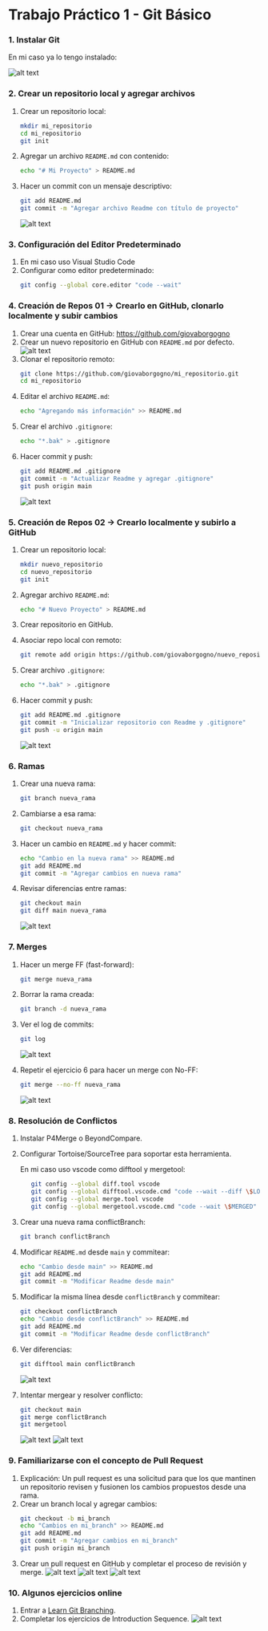 
# Trabajo Práctico 1 - Git Básico

### 1. Instalar Git
En mi caso ya lo tengo instalado:
   
![alt text](img/image_1.png)

### 2. Crear un repositorio local y agregar archivos
1. Crear un repositorio local:
   ```bash
   mkdir mi_repositorio
   cd mi_repositorio
   git init
   ```
2. Agregar un archivo `README.md` con contenido:
   ```bash
   echo "# Mi Proyecto" > README.md
   ```
3. Hacer un commit con un mensaje descriptivo:
   ```bash
   git add README.md
   git commit -m "Agregar archivo Readme con título de proyecto"
   ```
   ![alt text](img/image_2.png)

### 3. Configuración del Editor Predeterminado
1. En mi caso uso Visual Studio Code
2. Configurar como editor predeterminado:
   ```bash
   git config --global core.editor "code --wait"
   ```

### 4. Creación de Repos 01 -> Crearlo en GitHub, clonarlo localmente y subir cambios
1. Crear una cuenta en GitHub: https://github.com/giovaborgogno
2. Crear un nuevo repositorio en GitHub con `README.md` por defecto.
   ![alt text](img/image_3.png)
3. Clonar el repositorio remoto:
   ```bash
   git clone https://github.com/giovaborgogno/mi_repositorio.git
   cd mi_repositorio
   ```
4. Editar el archivo `README.md`:
   ```bash
   echo "Agregando más información" >> README.md
   ```
5. Crear el archivo `.gitignore`:
   ```bash
   echo "*.bak" > .gitignore
   ```
6. Hacer commit y push:
   ```bash
   git add README.md .gitignore
   git commit -m "Actualizar Readme y agregar .gitignore"
   git push origin main
   ```
   ![alt text](img/image_4.png)

### 5. Creación de Repos 02 -> Crearlo localmente y subirlo a GitHub
1. Crear un repositorio local:
   ```bash
   mkdir nuevo_repositorio
   cd nuevo_repositorio
   git init
   ```
2. Agregar archivo `README.md`:
   ```bash
   echo "# Nuevo Proyecto" > README.md
   ```
3. Crear repositorio en GitHub.
4. Asociar repo local con remoto:
   ```bash
   git remote add origin https://github.com/giovaborgogno/nuevo_repositorio.git
   ```
5. Crear archivo `.gitignore`:
   ```bash
   echo "*.bak" > .gitignore
   ```
6. Hacer commit y push:
   ```bash
   git add README.md .gitignore
   git commit -m "Inicializar repositorio con Readme y .gitignore"
   git push -u origin main
   ```

   ![alt text](img/image_5.png)

### 6. Ramas
1. Crear una nueva rama:
   ```bash
   git branch nueva_rama
   ```
2. Cambiarse a esa rama:
   ```bash
   git checkout nueva_rama
   ```
3. Hacer un cambio en `README.md` y hacer commit:
   ```bash
   echo "Cambio en la nueva rama" >> README.md
   git add README.md
   git commit -m "Agregar cambios en nueva rama"
   ```
4. Revisar diferencias entre ramas:
   ```bash
   git checkout main
   git diff main nueva_rama
   ```
   ![alt text](img/image_6.png)

### 7. Merges
1. Hacer un merge FF (fast-forward):
   ```bash
   git merge nueva_rama
   ```
2. Borrar la rama creada:
   ```bash
   git branch -d nueva_rama
   ```
3. Ver el log de commits:
   ```bash
   git log
   ```
   ![alt text](img/image_7.png)

4. Repetir el ejercicio 6 para hacer un merge con No-FF:
   ```bash
   git merge --no-ff nueva_rama
   ```
   ![alt text](img/image_8.png)

### 8. Resolución de Conflictos
1. Instalar P4Merge o BeyondCompare.
2. Configurar Tortoise/SourceTree para soportar esta herramienta.

   En mi caso uso vscode como difftool y mergetool:

      ```bash
         git config --global diff.tool vscode
         git config --global difftool.vscode.cmd "code --wait --diff \$LOCAL \$REMOTE"
         git config --global merge.tool vscode
         git config --global mergetool.vscode.cmd "code --wait \$MERGED"
      ```
3. Crear una nueva rama conflictBranch:
   ```bash
   git branch conflictBranch
   ```
4. Modificar `README.md` desde `main` y commitear:
   ```bash
   echo "Cambio desde main" >> README.md
   git add README.md
   git commit -m "Modificar Readme desde main"
   ```
5. Modificar la misma línea desde `conflictBranch` y commitear:
   ```bash
   git checkout conflictBranch
   echo "Cambio desde conflictBranch" >> README.md
   git add README.md
   git commit -m "Modificar Readme desde conflictBranch"
   ```
6. Ver diferencias:
   ```bash
   git difftool main conflictBranch
   ```
   ![alt text](img/image_9.png)
7. Intentar mergear y resolver conflicto:
   ```bash
   git checkout main
   git merge conflictBranch
   git mergetool
   ```
   ![alt text](img/image_11.png)
   ![alt text](img/image_10.png)


### 9. Familiarizarse con el concepto de Pull Request
1. Explicación: Un pull request es una solicitud para que los que mantinen un repositorio revisen y fusionen los cambios propuestos desde una rama.
2. Crear un branch local y agregar cambios:
   ```bash
   git checkout -b mi_branch
   echo "Cambios en mi_branch" >> README.md
   git add README.md
   git commit -m "Agregar cambios en mi_branch"
   git push origin mi_branch
   ```
3. Crear un pull request en GitHub y completar el proceso de revisión y merge.
   ![alt text](img/image_12.png)
   ![alt text](img/image_13.png)
   ![alt text](img/image_14.png)

### 10. Algunos ejercicios online
1. Entrar a [Learn Git Branching](https://learngitbranching.js.org/).
2. Completar los ejercicios de Introduction Sequence.
   ![alt text](img/image_15.png)
